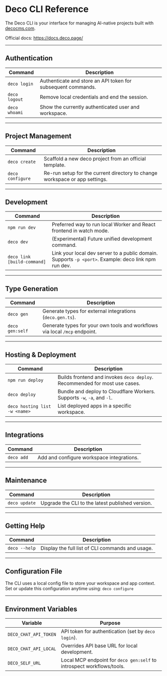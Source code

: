 # Deco CLI Reference

The Deco CLI is your interface for managing AI-native projects built with
[decocms.com](https://decocms.com).

Official docs: https://docs.deco.page/

---

## Authentication

| Command       | Description                                                  |
| ------------- | ------------------------------------------------------------ |
| `deco login`  | Authenticate and store an API token for subsequent commands. |
| `deco logout` | Remove local credentials and end the session.                |
| `deco whoami` | Show the currently authenticated user and workspace.         |

---

## Project Management

| Command          | Description                                                                 |
| ---------------- | --------------------------------------------------------------------------- |
| `deco create`    | Scaffold a new deco project from an official template.                      |
| `deco configure` | Re-run setup for the current directory to change workspace or app settings. |

---

## Development

| Command                     | Description                                                                                          |
| --------------------------- | ---------------------------------------------------------------------------------------------------- |
| `npm run dev`               | Preferred way to run local Worker and React frontend in watch mode.                                  |
| `deco dev`                  | (Experimental) Future unified development command.                                                   |
| `deco link [build-command]` | Link your local dev server to a public domain. Supports `-p <port>`. Example: deco link npm run dev. |

---

## Type Generation

| Command         | Description                                                                |
| --------------- | -------------------------------------------------------------------------- |
| `deco gen`      | Generate types for external integrations (`deco.gen.ts`).                  |
| `deco gen:self` | Generate types for your own tools and workflows via local `/mcp` endpoint. |

---

## Hosting & Deployment

| Command                       | Description                                                                |
| ----------------------------- | -------------------------------------------------------------------------- |
| `npm run deploy`              | Builds frontend and invokes `deco deploy`. Recommended for most use cases. |
| `deco deploy`                 | Bundle and deploy to Cloudflare Workers. Supports `-w`, `-a`, and `-l`.    |
| `deco hosting list -w <name>` | List deployed apps in a specific workspace.                                |

---

## Integrations

| Command    | Description                               |
| ---------- | ----------------------------------------- |
| `deco add` | Add and configure workspace integrations. |

---

## Maintenance

| Command       | Description                                      |
| ------------- | ------------------------------------------------ |
| `deco update` | Upgrade the CLI to the latest published version. |

---

## Getting Help

| Command       | Description                                      |
| ------------- | ------------------------------------------------ |
| `deco --help` | Display the full list of CLI commands and usage. |

---

## Configuration File

The CLI uses a local config file to store your workspace and app context. Set or
update this configuration anytime using: `deco configure`

---

## Environment Variables

| Variable              | Purpose                                                               |
| --------------------- | --------------------------------------------------------------------- |
| `DECO_CHAT_API_TOKEN` | API token for authentication (set by `deco login`).                   |
| `DECO_CHAT_API_LOCAL` | Overrides API base URL for local development.                         |
| `DECO_SELF_URL`       | Local MCP endpoint for `deco gen:self` to introspect workflows/tools. |

